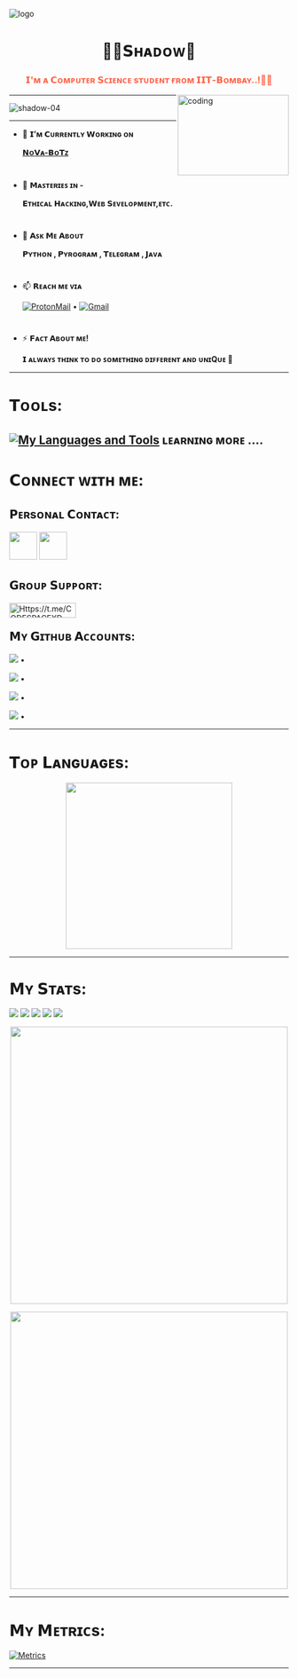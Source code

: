 ![logo](https://te.legra.ph/file/3466dcd724ba21450e458.jpg)
<h1 style="color:Dogerblue;" align="center">👨‍💻𝗦ʜᴀᴅᴏᴡ🧩</h1>
<h3 style="color:Tomato;" align="center">𝗜'ᴍ ᴀ 𝗖ᴏᴍᴘᴜᴛᴇʀ 𝗦ᴄɪᴇɴᴄᴇ sᴛᴜᴅᴇɴᴛ ғʀᴏᴍ 𝗜𝗜𝗧-𝗕ᴏᴍʙᴀʏ..!🤖💫</h3>

<img align="right" alt="coding" width="200" height="145" src="https://media.giphy.com/media/3og0ILLVvPp8d64Jd6/giphy.gif">
</p>

---

<p align="left"> <img src="https://komarev.com/ghpvc/?username=shadow-04&label=Profile%20views&color=0e75b6&style=flat" alt="shadow-04" /> </p>

---


- 🔭 **𝗜’ᴍ 𝗖ᴜʀʀᴇɴᴛʟʏ 𝗪ᴏʀᴋɪɴɢ ᴏɴ** <p>[**𝗡ᴏ𝗩ᴀ-𝗕ᴏ𝗧ᴢ**](https://Github.com/NoVa-BoTz)

<h1></h1>

- 🌱 **𝗠ᴀꜱᴛᴇʀɪᴇꜱ ɪɴ -** <p> **𝗘ᴛʜɪᴄᴀʟ 𝗛ᴀᴄᴋɪɴɢ,𝗪ᴇʙ 𝗦ᴇᴠᴇʟᴏᴘᴍᴇɴᴛ,ᴇᴛᴄ.**

<h1></h1>

- 💬 **𝗔ꜱᴋ 𝗠ᴇ 𝗔ʙᴏᴜᴛ** </p> **𝗣ʏᴛʜᴏɴ , 𝗣ʏʀᴏɢʀᴀᴍ , 𝗧ᴇʟᴇɢʀᴀᴍ , 𝗝ᴀᴠᴀ**

<h1></h1>

- 📫 **𝗥ᴇᴀᴄʜ ᴍᴇ ᴠɪᴀ** </p> <a href="https://github.com/SHADOW-04/EMAIL-IDS/blob/main/README.md#my-proton-mail-id-"> <img src="https://img.shields.io/badge/%20-𝗣ʀᴏᴛᴏɴ-blueviolet?style=plastic&logo=Protonmail" height="" width="" alt="ProtonMail" /></a> • 
                       <a href="https://github.com/SHADOW-04/EMAIL-IDS/blob/main/README.md#my-gmail-id-"> <img src="https://img.shields.io/badge/%20-𝗚ᴍᴀɪʟ-white?style=plastic&logo=gmail" height="" width="" alt="Gmail" /></a>

<h1></h1>

- ⚡ **𝗙ᴀᴄᴛ 𝗔ʙᴏᴜᴛ ᴍᴇ!** </p> **𝗜 ᴀʟᴡᴀʏꜱ ᴛʜɪɴᴋ ᴛᴏ ᴅᴏ ꜱᴏᴍᴇᴛʜɪɴɢ ᴅɪꜰꜰᴇʀᴇɴᴛ ᴀɴᴅ ᴜɴɪQᴜᴇ 🎯**

---

<h1>𝗧ᴏᴏʟs:</h1>

[![My Languages and Tools](https://skillicons.dev/icons?i=java,py,github,git,heroku,js,html,css,bash,arduino,redis,mongodb,postgres,mysql,firebase,atom,aws,azure,gitlab,visualstudio,vscode,powershell,nodejs,react,&theme=light&perline=8)](https://Github.com/SHADOW-04)
ʟᴇᴀʀɴɪɴɢ ᴍᴏʀᴇ ....
---

<h1>𝗖ᴏɴɴᴇᴄᴛ ᴡɪᴛʜ ᴍᴇ:</h1>

<h2 align="left">𝗣ᴇʀsᴏɴᴀʟ 𝗖ᴏɴᴛᴀᴄᴛ:</h2>
<a href="https://instagram.com/arsenic.xd"> <img src="./Jod/Instagram.svg" width="50px" /></a>
<a href="https://t.me/DARK_DEVIL_OP"> <img src="./Jod/Telegram.svg" width="50px" /></a><br>



<h2>𝗚ʀᴏᴜᴘ 𝗦ᴜᴘᴘᴏʀᴛ:</h2>
<p><a href="https://t.me/CODESPACEXD"> <img align="left" src="https://img.shields.io/badge/%20-𝗧ᴇʟᴇɢʀᴀᴍ-blue?style=plastic&logo=telegram" height="27" width="120" alt="Https://t.me/CODESPACEXD" /></a></p><br>



<h2>𝗠ʏ 𝗚ɪᴛʜᴜʙ 𝗔ᴄᴄᴏᴜɴᴛs:</h2>
<p><a href="https://github.com/shadow-04"><img src="https://img.shields.io/badge/𝗧𝗘𝗖𝗛𝗡𝗢'𝗫𝗗-blueviolet?style=plastic&logo=github" width="" /></a> • <a href="https://github.com/shadow-04"><img src="https://img.shields.io/badge/Status-Active-Success%20?style=plastic" height="17" /></a>
<p><a href="https://github.com/Titan-OP"><img src="https://img.shields.io/badge/𝗧𝗜𝗧𝗔𝗡--𝗢𝗣-9cf?style=plastic&logo=github" height="" width="" /></a> • <a href="https://github.com/Titan-OP"><img src="https://img.shields.io/badge/Status-Inactive-lightgrey%20?style=plastic" height="17" /></a>
<p><a href="https://github.com/SHADOW-1XD"><img src="https://img.shields.io/badge/𝗦𝗛𝗔𝗗𝗢𝗪'𝗫𝗗-orange?style=plastic&logo=github" width="" /></a> • <a href="https://github.com/SHADOW-1XD"><img src="https://img.shields.io/badge/Status-Restricted-red%20?style=plastic" height="17" /></a>
<p><a href="https://github.com/Techno212"><img src="https://img.shields.io/badge/𝗧𝗘𝗖𝗛𝗡𝗢--𝟮𝟭𝟮-yellow?style=plastic&logo=github" height="" width="" /></a> • <a href="https://github.com/Techno212"><img src="https://img.shields.io/badge/Status-Restricted-red%20?style=plastic" height="17" /></a>

----

<h1>𝗧ᴏᴘ 𝗟ᴀɴɢᴜᴀɢᴇs:</h1>
<a href='https://github.com/SHADOW-04'>
  <p align='middle'>
    <img src='https://github-readme-stats.vercel.app/api/top-langs/?username=SHADOW-04&theme=dark' width='300"' height='300"'></p>
</a>

----

<h1>𝗠ʏ 𝗦ᴛᴀᴛs:</h1>

<p><a href="https://github.com/shadow-04"><img src="https://img.shields.io/github/followers/SHADOW-04?color=000000&logoColor=000000&style=social" /></a>
   <a href="https://github.com/shadow-04"><img src="https://img.shields.io/github/stars/shadow-04?affiliations=OWNER&label=User%20Stars&style=social" /></a>
   <a href="https://github.com/Titan-OP/TITAN-2.0"><img src="https://img.shields.io/github/watchers/titan-op/titan-2.0?style=social" /></a>
   <a href="https://github.com/NoVa-BoTz"><img src="https://img.shields.io/github/stars/NoVa-BoTz?label=Org.%20Stars&style=social" /></a>
   <a href="https://github.com/SHADOW-04/SHADOW-04"><img src="https://img.shields.io/github/last-commit/SHADOW-04/SHADOW-04/main?label=Last%20Commit&logo=github&style=plastic" /></a>



<a href="https://github.com/shadow-04">
  <p align='middle'>
    <img src='https://github-readme-stats.vercel.app/api?username=shadow-04&show_icons=true&theme=dark' width='500"'></p>
  <p align='middle'><img src='https://github-readme-streak-stats.herokuapp.com/?user=shadow-04&theme=dark&show_icon=true' width='500"'></p>
</a>

---

<h1>𝗠ʏ 𝗠ᴇᴛʀɪᴄs:</h1>

[![Metrics](https://metrics.lecoq.io/SHADOW-04?template=terminal&isocalendar=1&languages=1&lines=1&stars=1&habits=1&followup=1&people=1&sponsors=1&repositories=1&discussions=1&fortune=1&leetcode=1&rss=1&posts=1&stackoverflow=1&tweets=1&pagespeed=1&introduction=1&projects=1&gists=1&code=1&activity=1&notable=1&achievements=1&base=header%2C%20activity%2C%20community%2C%20repositories%2C%20metadata&base.indepth=false&base.hireable=false&base.skip=false&repositories.batch=100&repositories.forks=false&repositories.affiliations=owner&isocalendar=false&isocalendar.duration=full-year&languages=false&languages.limit=8&languages.threshold=0%25&languages.other=false&languages.colors=github&languages.sections=most-used&languages.indepth=false&languages.analysis.timeout=15&languages.analysis.timeout.repositories=7.5&languages.categories=markup%2C%20programming&languages.recent.categories=markup%2C%20programming&languages.recent.load=300&languages.recent.days=14&lines=false&lines.sections=base&lines.repositories.limit=4&lines.history.limit=1&stars=false&stars.limit=4&habits=false&habits.from=200&habits.days=14&habits.facts=true&habits.charts=false&habits.charts.type=classic&habits.trim=false&habits.languages.limit=8&habits.languages.threshold=0%25&followup=false&followup.sections=repositories&followup.indepth=false&followup.archived=true&people=false&people.limit=24&people.identicons=false&people.identicons.hide=false&people.size=28&people.types=followers%2C%20following&people.shuffle=false&sponsors=false&sponsors.sections=goal%2C%20list%2C%20about&sponsors.past=false&sponsors.size=24&sponsors.title=Sponsor%20Me!&repositories=false&repositories.pinned=0&repositories.starred=0&repositories.random=0&repositories.order=featured%2C%20pinned%2C%20starred%2C%20random&discussions=false&discussions.categories=true&discussions.categories.limit=0&achievements=false&achievements.threshold=C&achievements.secrets=true&achievements.display=detailed&achievements.limit=0&notable=false&notable.from=organization&notable.repositories=false&notable.indepth=false&notable.types=commit&notable.self=false&activity=false&activity.limit=5&activity.load=300&activity.days=14&activity.visibility=all&activity.timestamps=false&activity.filter=all&code=false&code.lines=12&code.load=400&code.days=3&code.visibility=public&gists=false&projects=false&projects.limit=4&projects.descriptions=false&introduction=false&introduction.title=true&pagespeed=false&pagespeed.url=.user.website&pagespeed.detailed=false&pagespeed.screenshot=false&pagespeed.pwa=false&tweets=false&tweets.user=.user.twitter&tweets.attachments=false&tweets.limit=2&stackoverflow=false&stackoverflow.user=0&stackoverflow.sections=answers-top%2C%20questions-recent&stackoverflow.limit=2&stackoverflow.lines=4&stackoverflow.lines.snippet=2&posts=false&posts.user=.user.login&posts.descriptions=false&posts.covers=false&posts.limit=4&rss=false&rss.limit=4&leetcode=false&leetcode.user=.user.login&leetcode.sections=solved&leetcode.limit.skills=10&leetcode.limit.recent=2&fortune=false&config.timezone=Asia%2FCalcutta)](https://github.com/shadow-04)

---
